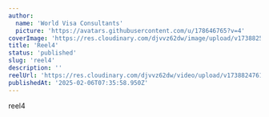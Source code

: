 ```yaml
---
author:
  name: 'World Visa Consultants'
  picture: 'https://avatars.githubusercontent.com/u/178646765?v=4'
coverImage: 'https://res.cloudinary.com/djvvz62dw/image/upload/v1738825234/greywall/reels/ReelCoverImage/reel5_cexlex.webp'
title: 'Reel4'
status: 'published'
slug: 'reel4'
description: ''
reelUrl: 'https://res.cloudinary.com/djvvz62dw/video/upload/v1738824761/greywall/reels/AQMLZA8tDlAtkSzGhmWRkgsjotyAgb439zUKh-yBZSWB7uqzDqBUPQ3iPmb7jIGzchvPxbnG8LxDnOfLdaGb1L3MYopSE8kyA6M_GfI_xf0njh.mp4'
publishedAt: '2025-02-06T07:35:58.950Z'
---
```


reel4